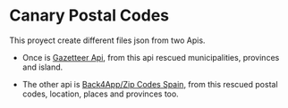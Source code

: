 # Canary Postal Codes

This proyect create different files json from two Apis. 

* Once is [Gazetteer Api](https://datos.canarias.es/api/estadisticas/callejero/), from this api rescued municipalities, provinces and island.

* The other api is [Back4App/Zip Codes Spain](https://www.back4app.com/database/back4app/spain-zip-code-list), from this rescued postal codes, location, places and provinces too.
